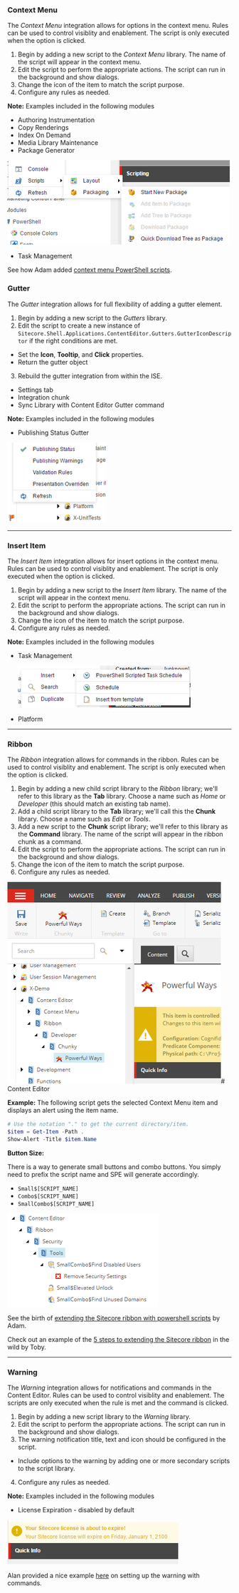 ### Context Menu

The *Context Menu* integration allows for options in the context menu. Rules can be used to control visiblity and enablement. The script is only executed when the option is clicked.

1. Begin by adding a new script to the *Context Menu* library. The name of the script will appear in the context menu.
2. Edit the script to perform the appropriate actions. The script can run in the background and show dialogs.
3. Change the icon of the item to match the script purpose.
4. Configure any rules as needed.

**Note:** Examples included in the following modules
* Authoring Instrumentation
* Copy Renderings
* Index On Demand
* Media Library Maintenance
* Package Generator
 
 ![Package Generator](images/screenshots/content-editor/context-menu-package-generator.png)
* Task Management

See how Adam added [context menu PowerShell scripts][2].

### Gutter

The *Gutter* integration allows for full flexibility of adding a gutter element.

1. Begin by adding a new script to the *Gutters* library.
2. Edit the script to create a new instance of `Sitecore.Shell.Applications.ContentEditor.Gutters.GutterIconDescriptor` if the right conditions are met. 
  * Set the **Icon**, **Tooltip**, and **Click** properties.
  * Return the gutter object
3. Rebuild the gutter integration from within the ISE.
  * Settings tab
  * Integration chunk
  * Sync Library with Content Editor Gutter command

**Note:** Examples included in the following modules
* Publishing Status Gutter

 ![Publishing Status](images/screenshots/content-editor/gutter-publishing-status.png)

---

### Insert Item

The *Insert Item* integration allows for insert options in the context menu. Rules can be used to control visiblity and enablement. The script is only executed when the option is clicked.

1. Begin by adding a new script to the *Insert Item* library. The name of the script will appear in the context menu.
2. Edit the script to perform the appropriate actions. The script can run in the background and show dialogs.
3. Change the icon of the item to match the script purpose.
4. Configure any rules as needed.

**Note:** Examples included in the following modules
* Task Management

  ![Insert Scheduled Task](images/screenshots/content-editor/insert-item-powershell-task.png)
* Platform

---

### Ribbon

The *Ribbon* integration allows for commands in the ribbon. Rules can be used to control visiblity and enablement. The script is only executed when the option is clicked.

1. Begin by adding a new child script library to the *Ribbon* library; we'll refer to this library as the **Tab** library. Choose a name such as *Home* or *Developer* (this should match an existing tab name).
2. Add a child script library to the **Tab** library; we'll call this the **Chunk** library. Choose a name such as *Edit* or *Tools*. 
3. Add a new script to the **Chunk** script library; we'll refer to this library as the **Command** library. The name of the script will appear in the ribbon chunk as a command.
4. Edit the script to perform the appropriate actions. The script can run in the background and show dialogs.
4. Change the icon of the item to match the script purpose.
5. Configure any rules as needed.

![Ribbon Script Library Structure](images/screenshots/content-editor/ribbon-script-structure.png)# Content Editor

**Example:** The following script gets the selected Context Menu item and displays an alert using the item name.

```powershell
# Use the notation "." to get the current directory/item.
$item = Get-Item -Path .
Show-Alert -Title $item.Name
```

**Button Size:**

There is a way to generate small buttons and combo buttons. You simply need to prefix the script name and SPE will generate accordingly.

* `Small$[SCRIPT_NAME]`
* `Combo$[SCRIPT_NAME]`
* `SmallCombo$[SCRIPT_NAME]`

![Small and Combo Buttons](/images/screenshots/content-editor/ribbon-script-button-size.png)

See the birth of [extending the Sitecore ribbon with powershell scripts][1] by Adam.

Check out an example of the [5 steps to extending the Sitecore ribbon][3] in the wild by Toby.

---

### Warning

The *Warning* integration allows for notifications and commands in the Content Editor. Rules can be used to control visiblity and enablement. The scripts are only executed when the rule is met and the command is clicked.

1. Begin by adding a new script library to the *Warning* library.
2. Edit the script to perform the appropriate actions. The script can run in the background and show dialogs.
3. The warning notification title, text and icon should be configured in the script.
 - Include options to the warning by adding one or more secondary scripts to the script library. 
4. Configure any rules as needed.

**Note:** Examples included in the following modules
* License Expiration - disabled by default

![License Expiration Warning](images/screenshots/content-editor/warning-notification-for-licensing.png)

Alan provided a nice example [here][4] on setting up the warning with commands.

[1]: http://blog.najmanowicz.com/2011/11/24/extending-sitecore-ribbon-with-powershell-scripts/
[2]: http://blog.najmanowicz.com/2011/11/22/context-powershell-scripts-for-sitecore/
[3]: https://sitecoresandbox.com/2016/06/03/content-editor-ribbon-buttons-using-sitecore-powershell-extensions/
[4]: https://alan-null.github.io/2016/04/content-editor-notifications